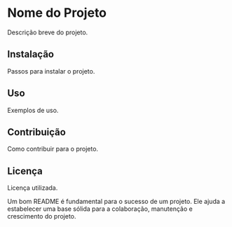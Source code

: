 # Nome do Projeto

Descrição breve do projeto.

## Instalação

Passos para instalar o projeto.

## Uso

Exemplos de uso.

## Contribuição

Como contribuir para o projeto.

## Licença

Licença utilizada.

Um bom README é fundamental para o sucesso de um projeto. Ele ajuda a estabelecer uma base sólida para a colaboração, manutenção e crescimento do projeto.
